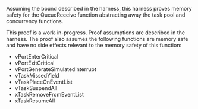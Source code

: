 Assuming the bound described in the harness, this harness proves memory safety
for the QueueReceive function abstracting away
the task pool and concurrency functions.

This proof is a work-in-progress.  Proof assumptions are described in
the harness.  The proof also assumes the following functions are
memory safe and have no side effects relevant to the memory safety of
this function:

* vPortEnterCritical
* vPortExitCritical
* vPortGenerateSimulatedInterrupt
* vTaskMissedYield
* vTaskPlaceOnEventList
* vTaskSuspendAll
* xTaskRemoveFromEventList
* xTaskResumeAll
